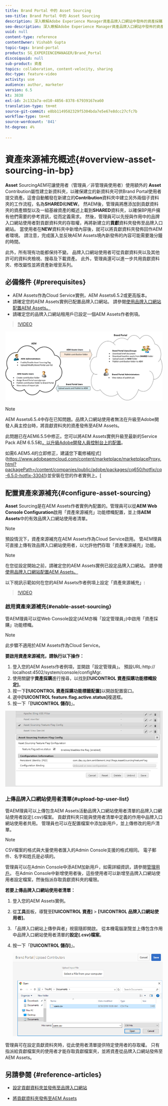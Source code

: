 ```yaml
---
title: Brand Portal 中的 Asset Sourcing
seo-title: Brand Portal 中的 Asset Sourcing
description: 深入瞭解Adobe Experience Manager資產品牌入口網站中發佈的資產採購功能。
seo-description: 深入瞭解Adobe Experience Manager資產品牌入口網站中發佈的資產採購功能。
uuid: null
content-type: reference
contentOwner: Vishabh Gupta
topic-tags: brand-portal
products: SG_EXPERIENCEMANAGER/Brand_Portal
discoiquuid: null
sub-product: 資產
topics: collaboration, content-velocity, sharing
doc-type: feature-video
activity: use
audience: author, marketer
version: 6.5
kt: 3838
exl-id: 2c132a7a-ed10-4856-8378-67939167ea60
translation-type: tm+mt
source-git-commit: e8bb1149582329f5304bda7e5e67e8dcc27cfc7b
workflow-type: tm+mt
source-wordcount: '841'
ht-degree: 4%

---
```


# 資產來源補充概述{#overview-asset-sourcing-in-bp}

**Asset** SourcingAEM可讓使用者（管理員／非管理員使用者）使用額外的 **Asset** Contribution屬性建立新資料夾，以確保建立的新資料夾可供Brand Portal使用者提交資產。這會自動觸發在新建立的&#x200B;**Contribution**&#x200B;資料夾中建立另外兩個子資料夾的工作流程，名為&#x200B;**SHARED**&#x200B;和&#x200B;**NEW**。 然AEM後，管理員將應添加到貢獻資料夾的資產類型以及一組基線資產的概述上載到&#x200B;**SHARED**&#x200B;資料夾，以確保BP用戶擁有他們需要的參考資訊，從而定義需求。 然後，管理員可以先授與作用中的品牌入口網站使用者對貢獻資料夾的存取權，再將新建立的&#x200B;**貢獻**&#x200B;資料夾發佈至品牌入口網站。 當使用者在&#x200B;**NEW**&#x200B;資料夾中新增內容後，就可以將貢獻資料夾發佈回作AEM者環境。 請注意，完成匯入並反映AEM Assets境內新發佈的內容可能需要幾分鐘的時間。

此外，所有現有功能都保持不變。 品牌入口網站使用者可從貢獻資料夾以及其他許可的資料夾檢視、搜尋及下載資產。 此外，管理員還可以進一步共用貢獻資料夾、修改屬性並將資產新增至系列。

## 必備條件 {#prerequisites}

* AEM Assets作為Cloud Service實例，AEM Assets6.5.2或更高版本。
* 請確定您的AEM Assets實例已配置品牌入口網站。 請參閱[使用品牌入口網站配置AEM Assets。](../using/configure-aem-assets-with-brand-portal.md)
* 請確定您的品牌入口網站租用戶已設定一個AEM Assets作者例項。

>[!VIDEO](https://video.tv.adobe.com/v/29365/?quality=12)

![品牌入口網站資產來源補充](assets/asset-sourcing.png)


>[!NOTE]
>
>AEM Assets6.5.4中存在已知問題。品牌入口網站使用者無法在升級至Adobe開發人員主控台時，將貢獻資料夾的資產發佈至AEM Assets。
>
>此問題已在AEM6.5.5中修正。您可以將AEM Assets實例升級至最新的Service Pack AEM 6.5.5和[，以升級Adobe開發人員控制台上的配置](https://docs.adobe.com/content/help/zh-Hant/experience-manager-65/assets/brandportal/configure-aem-assets-with-brand-portal.html#upgrade-integration-65)。
>
>如需6.AEM5.4的立即修正，建議您下載修補程式](https://www.adobeaemcloud.com/content/marketplace/marketplaceProxy.html?packagePath=/content/companies/public/adobe/packages/cq650/hotfix/cq-6.5.0-hotfix-33041)並安裝在您的作者實例上。[

## 配置資產來源補充{#configure-asset-sourcing}

**Asset** Sourcing是在AEM Assets作者實例內配置的。管理員可以從&#x200B;**AEM Web Console Configuration**&#x200B;啟用「資產來源補充」功能標幟配置，並上傳&#x200B;**AEM Assets**&#x200B;中的有效品牌入口網站使用者清單。

>[!NOTE]
>
>預設情況下，資產來源補充在AEM Assets作為Cloud Service啟用。 管AEM理員可直接上傳有效品牌入口網站使用者，以允許他們存取「資產來源補充」功能。

>[!NOTE]
>
>在您從設定開始之前，請確定您的AEM Assets實例已設定品牌入口網站。 請參閱[使用品牌入口網站配置AEM Assets。](../using/configure-aem-assets-with-brand-portal.md)

以下視訊示範如何在您的AEM Assets作者例項上設定「資產來源補充」:

>[!VIDEO](https://video.tv.adobe.com/v/29771)

### 啟用資產來源補充{#enable-asset-sourcing}

管AEM理員可以從Web Console設定(AEM亦稱「設定管理員」)中啟用「資產採購」功能標幟。

>[!NOTE]
>
>此步驟不適用於AEM Assets作為Cloud Service。


**要啟用資產來源補充，請執行以下操作：**
1. 登入您的AEM Assets作者例項，並開啟「設定管理員」。
預設URL:http:// localhost:4502/system/console/configMgr.
1. 使用關鍵字&#x200B;**資產採購**&#x200B;進行搜尋，以找到&#x200B;**[!UICONTROL 資產採購功能標幟設定]**。
1. 按一下&#x200B;**[!UICONTROL 資產採購功能標籤配置]**&#x200B;以開啟配置窗口。
1. 選中&#x200B;**[!UICONTROL feature.flag.active.status]**&#x200B;複選框。
1. 按一下「**[!UICONTROL 儲存]**」。

![](assets/enable-asset-sourcing.png)

### 上傳品牌入口網站使用者清單{#upload-bp-user-list}

管AEM理員可以上傳包含AEM Assets活動品牌入口網站使用者清單的品牌入口網站使用者設定(.csv)檔案。 貢獻資料夾只能與使用者清單中定義的作用中品牌入口網站使用者共用。 管理員也可以在配置檔案中添加新用戶，並上傳修改的用戶清單。

>[!NOTE]
>
>CSV檔案的格式與大量使用者匯入的Admin Console支援的格式相同。 電子郵件、名字和姓氏是必填的。

管理員可以在Admin Console中添AEM加新用戶，如需詳細資訊，請參閱[管理用戶](brand-portal-adding-users.md)。 在Admin Console中新增使用者後，這些使用者可以新增至品牌入口網站使用者設定檔案，然後指派存取貢獻資料夾的權限。

**若要上傳品牌入口網站使用者清單：**
1. 登入您的AEM Assets實例。
1. 從&#x200B;**工具**&#x200B;面板，導覽至&#x200B;**[!UICONTROL 資產]** > **[!UICONTROL 品牌入口網站使用者]**。

1. 「品牌入口網站上傳參與者」視窗隨即開啟。
從本機電腦瀏覽並上傳包含作用中品牌入口網站使用者清單的**設定(.csv)檔案**。
1. 按一下「**[!UICONTROL 儲存]**」。

   ![](assets/upload-user-list2.png)


管理員可在設定貢獻資料夾時，從此使用者清單提供特定使用者的存取權。 只有指派給貢獻檔案夾的使用者才能存取貢獻檔案夾，並將資產從品牌入口網站發佈至AEM Assets。

## 另請參閱 {#reference-articles}

* [設定貢獻資料夾並發佈至品牌入口網站](brand-portal-publish-contribution-folder-to-brand-portal.md)

* [將貢獻資料夾發佈至AEM Assets](brand-portal-publish-contribution-folder-to-aem-assets.md)
